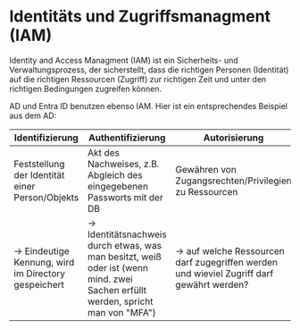 # Identitäts und Zugriffsmanagment (IAM)

Identity and Access Managment (IAM) ist ein Sicherheits- und Verwaltungsprozess, der sicherstellt, dass die richtigen Personen (Identität) auf die richtigen Ressourcen (Zugriff) zur richtigen Zeit und unter den richtigen Bedingungen zugreifen können.

AD und Entra ID benutzen ebenso IAM. Hier ist ein entsprechendes Beispiel aus dem AD:

| Identifizierung                                      | Authentifizierung                                                       | Autorisierung |
|------------------------------------------------------|-------------------------------------------------------------------------|---------------|
| Feststellung der Identität einer Person/Objekts      | Akt des Nachweises, z.B. Abgleich des eingegebenen Passworts mit der DB | Gewähren von Zugangsrechten/Privilegien zu Ressourcen                  |
| -> Eindeutige Kennung, wird im Directory gespeichert | -> Identitätsnachweis durch etwas, was man besitzt, weiß oder ist (wenn mind. zwei Sachen erfüllt werden, spricht man von "MFA") | -> auf welche Ressourcen darf zugegriffen werden und wieviel Zugriff darf gewährt werden? |
